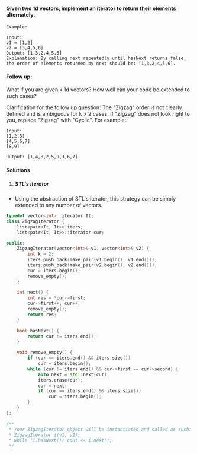 #### Given two 1d vectors, implement an iterator to return their elements alternately.

 

```
Example:

Input:
v1 = [1,2]
v2 = [3,4,5,6] 
Output: [1,3,2,4,5,6]
Explanation: By calling next repeatedly until hasNext returns false, the order of elements returned by next should be: [1,3,2,4,5,6].
```
 

#### Follow up:

What if you are given k 1d vectors? How well can your code be extended to such cases?

Clarification for the follow up question:
The "Zigzag" order is not clearly defined and is ambiguous for k > 2 cases. If "Zigzag" does not look right to you, replace "Zigzag" with "Cyclic". For example:

```
Input:
[1,2,3]
[4,5,6,7]
[8,9]

Output: [1,4,8,2,5,9,3,6,7].
```

#### Solutions

1. ##### STL's iterator

- Using the abstraction of STL's iterator, this strategy can be simply extended to any number of vectors.

```c++
typedef vector<int>::iterator It;
class ZigzagIterator {
    list<pair<It, It>> iters;
    list<pair<It, It>>::iterator cur;

public:
    ZigzagIterator(vector<int>& v1, vector<int>& v2) {
        int k = 2;
        iters.push_back(make_pair(v1.begin(), v1.end()));
        iters.push_back(make_pair(v2.begin(), v2.end()));
        cur = iters.begin();
        remove_empty();
    }

    int next() {
        int res = *cur->first;
        cur->first++; cur++;
        remove_empty();
        return res;
    }

    bool hasNext() {
        return cur != iters.end();
    }

    void remove_empty() {
        if (cur == iters.end() && iters.size())
            cur = iters.begin();
        while (cur != iters.end() && cur->first == cur->second) {
            auto next = std::next(cur);
            iters.erase(cur);
            cur = next;
            if (cur == iters.end() && iters.size())
                cur = iters.begin();
        }
    }
};

/**
 * Your ZigzagIterator object will be instantiated and called as such:
 * ZigzagIterator i(v1, v2);
 * while (i.hasNext()) cout << i.next();
 */
```